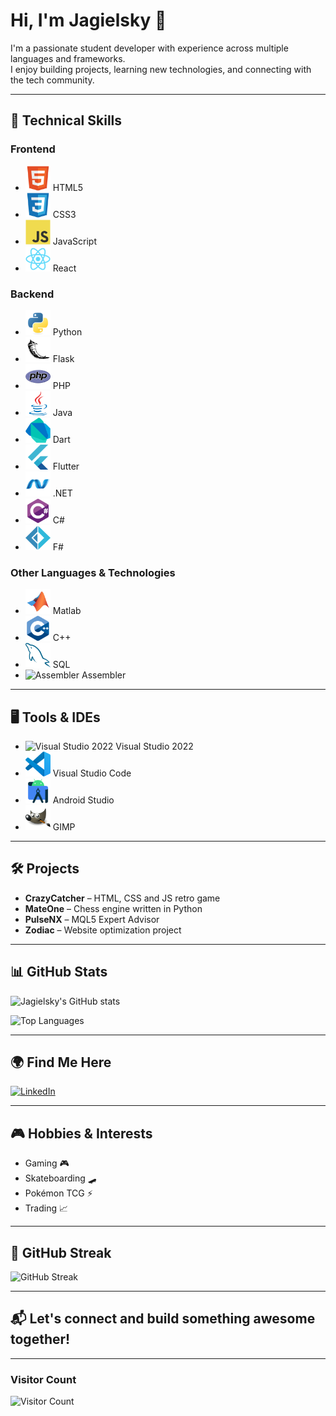 # Hi, I'm Jagielsky 👋

I'm a passionate student developer with experience across multiple languages and frameworks.  
I enjoy building projects, learning new technologies, and connecting with the tech community.

---

## 🚀 Technical Skills

### Frontend
- <img src="https://raw.githubusercontent.com/devicons/devicon/master/icons/html5/html5-original.svg" alt="HTML5" width="40" height="40" /> HTML5  
- <img src="https://raw.githubusercontent.com/devicons/devicon/master/icons/css3/css3-original.svg" alt="CSS3" width="40" height="40" /> CSS3  
- <img src="https://raw.githubusercontent.com/devicons/devicon/master/icons/javascript/javascript-original.svg" alt="JavaScript" width="40" height="40" /> JavaScript  
- <img src="https://raw.githubusercontent.com/devicons/devicon/master/icons/react/react-original.svg" alt="React" width="40" height="40" /> React

### Backend
- <img src="https://raw.githubusercontent.com/devicons/devicon/master/icons/python/python-original.svg" alt="Python" width="40" height="40" /> Python  
- <img src="https://raw.githubusercontent.com/devicons/devicon/master/icons/flask/flask-original.svg" alt="Flask" width="40" height="40" /> Flask  
- <img src="https://raw.githubusercontent.com/devicons/devicon/master/icons/php/php-original.svg" alt="PHP" width="40" height="40" /> PHP  
- <img src="https://raw.githubusercontent.com/devicons/devicon/master/icons/java/java-original.svg" alt="Java" width="40" height="40" /> Java  
- <img src="https://raw.githubusercontent.com/devicons/devicon/master/icons/dart/dart-original.svg" alt="Dart" width="40" height="40" /> Dart  
- <img src="https://raw.githubusercontent.com/devicons/devicon/master/icons/flutter/flutter-original.svg" alt="Flutter" width="40" height="40" /> Flutter  
- <img src="https://raw.githubusercontent.com/devicons/devicon/master/icons/dot-net/dot-net-original.svg" alt=".NET" width="40" height="40" /> .NET  
- <img src="https://raw.githubusercontent.com/devicons/devicon/master/icons/csharp/csharp-original.svg" alt="C#" width="40" height="40" /> C#  
- <img src="https://raw.githubusercontent.com/devicons/devicon/master/icons/fsharp/fsharp-original.svg" alt="F#" width="40" height="40" /> F#

### Other Languages & Technologies
- <img src="https://raw.githubusercontent.com/devicons/devicon/master/icons/matlab/matlab-original.svg" alt="Matlab" width="40" height="40" /> Matlab  
- <img src="https://raw.githubusercontent.com/devicons/devicon/master/icons/cplusplus/cplusplus-original.svg" alt="C++" width="40" height="40" /> C++  
- <img src="https://raw.githubusercontent.com/devicons/devicon/master/icons/mysql/mysql-original.svg" alt="SQL" width="40" height="40" /> SQL  
- <img src="https://raw.githubusercontent.com/devicons/devicon/master/icons/terminal/terminal-original.svg" alt="Assembler" width="40" height="40" /> Assembler

---

## 🖥️ Tools & IDEs

- <img src="https://img.icons8.com/color/48/000000/visual-studio-2019.png" alt="Visual Studio 2022" width="40" height="40" /> Visual Studio 2022  
- <img src="https://raw.githubusercontent.com/devicons/devicon/master/icons/vscode/vscode-original.svg" alt="VS Code" width="40" height="40" /> Visual Studio Code  
- <img src="https://raw.githubusercontent.com/devicons/devicon/master/icons/androidstudio/androidstudio-original.svg" alt="Android Studio" width="40" height="40" /> Android Studio  
- <img src="https://raw.githubusercontent.com/devicons/devicon/master/icons/gimp/gimp-original.svg" alt="GIMP" width="40" height="40" /> GIMP

---

## 🛠️ Projects

- **CrazyCatcher** – HTML, CSS and JS retro game  
- **MateOne** – Chess engine written in Python  
- **PulseNX** – MQL5 Expert Advisor  
- **Zodiac** – Website optimization project  

---

## 📊 GitHub Stats

![Jagielsky's GitHub stats](https://github-readme-stats.vercel.app/api?username=jagielsky&show_icons=true&theme=radical)

![Top Languages](https://github-readme-stats.vercel.app/api/top-langs/?username=jagielsky&layout=compact&theme=radical)

---

## 🌍 Find Me Here

[![LinkedIn](https://img.shields.io/badge/LinkedIn-%230077B5.svg?style=for-the-badge&logo=linkedin&logoColor=white)](https://www.linkedin.com/in/jagielsky/)

---

## 🎮 Hobbies & Interests

- Gaming 🎮  
- Skateboarding 🛹  
- Pokémon TCG ⚡  
- Trading 📈  

---

## 📅 GitHub Streak

![GitHub Streak](https://github-readme-streak-stats.herokuapp.com/?user=jagielsky&theme=radical)

---

## 📬 Let's connect and build something awesome together!

---

### Visitor Count

![Visitor Count](https://profile-counter.glitch.me/jagielsky/count.svg)
